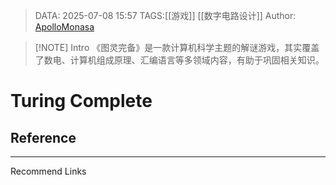 > DATA: 2025-07-08 15:57
> TAGS:[[游戏]] [[数字电路设计]]
> Author: [ApolloMonasa](https://github.com/ApolloMonasa)


> [!NOTE] Intro
> 《图灵完备》是一款计算机科学主题的解谜游戏，其实覆盖了数电、计算机组成原理、汇编语言等多领域内容，有助于巩固相关知识。

# Turing Complete


## Reference

---
Recommend Links
